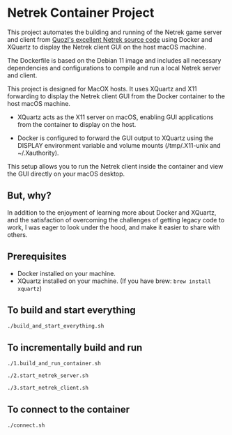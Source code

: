 # Netrek Container Project

This project automates the building and running of the Netrek game server and client from [Quozl's excellent Netrek source code](https://github.com/quozl/netrek) using Docker and XQuartz to display the Netrek client GUI on the host macOS machine.

The Dockerfile is based on the Debian 11 image and includes all necessary dependencies and configurations to compile and run a local Netrek server and client.

This project is designed for MacOX hosts. It uses XQuartz and X11 forwarding to display the Netrek client GUI from the Docker container to the host macOS machine.

* XQuartz acts as the X11 server on macOS, enabling GUI applications from the container to display on the host.

* Docker is configured to forward the GUI output to XQuartz using the DISPLAY environment variable and volume mounts (/tmp/.X11-unix and ~/.Xauthority).

This setup allows you to run the Netrek client inside the container and view the GUI directly on your macOS desktop.

## But, why?

In addition to the enjoyment of learning more about Docker and XQuartz, and the satisfaction of overcoming the challenges of getting legacy code to work, I was eager to look under the hood, and make it easier to share with others.

## Prerequisites

* Docker installed on your machine.
* XQuartz installed on your machine. (If you have brew: ```brew install xquartz```)

## To build and start everything

```
./build_and_start_everything.sh
```

## To incrementally build and run

```
./1.build_and_run_container.sh

./2.start_netrek_server.sh

./3.start_netrek_client.sh
```
## To connect to the container

```
./connect.sh
```



